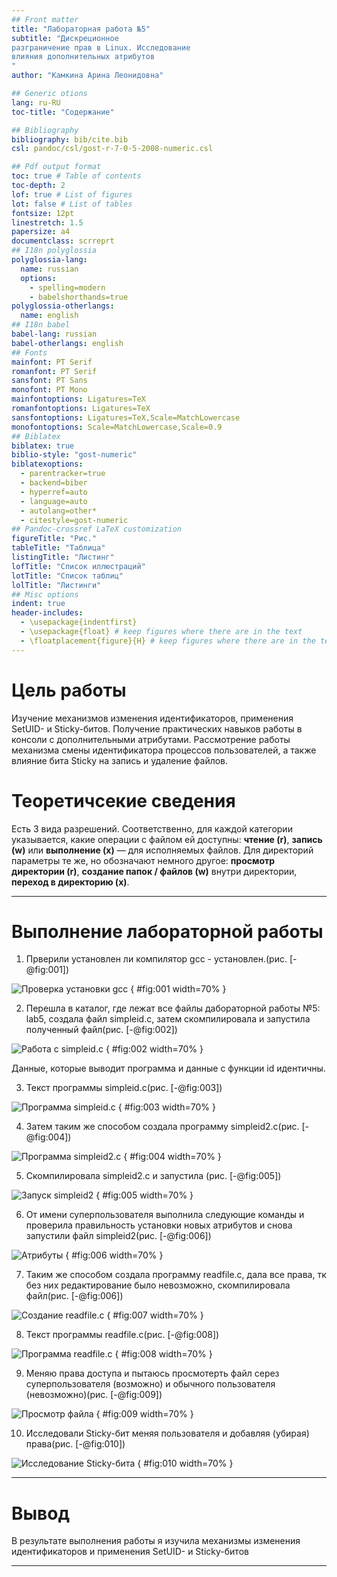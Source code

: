 ```yaml
---
## Front matter
title: "Лабораторная работа №5"
subtitle: "Дискреционное
разграничение прав в Linux. Исследование
влияния дополнительных атрибутов
"
author: "Камкина Арина Леонидовна"

## Generic otions
lang: ru-RU
toc-title: "Содержание"

## Bibliography
bibliography: bib/cite.bib
csl: pandoc/csl/gost-r-7-0-5-2008-numeric.csl

## Pdf output format
toc: true # Table of contents
toc-depth: 2
lof: true # List of figures
lot: false # List of tables
fontsize: 12pt
linestretch: 1.5
papersize: a4
documentclass: scrreprt
## I18n polyglossia
polyglossia-lang:
  name: russian
  options:
	- spelling=modern
	- babelshorthands=true
polyglossia-otherlangs:
  name: english
## I18n babel
babel-lang: russian
babel-otherlangs: english
## Fonts
mainfont: PT Serif
romanfont: PT Serif
sansfont: PT Sans
monofont: PT Mono
mainfontoptions: Ligatures=TeX
romanfontoptions: Ligatures=TeX
sansfontoptions: Ligatures=TeX,Scale=MatchLowercase
monofontoptions: Scale=MatchLowercase,Scale=0.9
## Biblatex
biblatex: true
biblio-style: "gost-numeric"
biblatexoptions:
  - parentracker=true
  - backend=biber
  - hyperref=auto
  - language=auto
  - autolang=other*
  - citestyle=gost-numeric
## Pandoc-crossref LaTeX customization
figureTitle: "Рис."
tableTitle: "Таблица"
listingTitle: "Листинг"
lofTitle: "Список иллюстраций"
lotTitle: "Список таблиц"
lolTitle: "Листинги"
## Misc options
indent: true
header-includes:
  - \usepackage{indentfirst}
  - \usepackage{float} # keep figures where there are in the text
  - \floatplacement{figure}{H} # keep figures where there are in the text
---
```


# Цель работы

Изучение механизмов изменения идентификаторов, применения
SetUID- и Sticky-битов. Получение практических навыков работы в консоли с дополнительными атрибутами. Рассмотрение работы механизма смены идентификатора процессов пользователей, а также влияние бита Sticky на запись и удаление файлов.

# Теоретичсекие сведения

Есть 3 вида разрешений. Соответственно, для каждой категории указывается, какие операции с файлом ей доступны: **чтение (r)**, **запись (w)** или **выполнение (x)** — для исполняемых файлов. Для директорий параметры те же, но обозначают немного другое: **просмотр директории (r)**, **создание папок / файлов (w)** внутри директории, **переход в директорию (x)**.

---

# Выполнение лабораторной работы

1. Прверили установлен ли компилятор gcc - установлен.(рис. [-@fig:001])

![Проверка установки gcc](image/1.png)
{ #fig:001 width=70% }

2. Перешла в каталог, где лежат все файлы дабораторной работы №5: lab5, создала файл simpleid.c, затем скомпилировала и запустила полученный файл(рис. [-@fig:002])

![Работа с simpleid.c](image/2.png)
{ #fig:002 width=70% }

Данные, которые выводит программа и данные с функции id идентичны.

3. Текст программы simpleid.c(рис. [-@fig:003])

![Программа simpleid.c](image/3.png)
{ #fig:003 width=70% }

4. Затем таким же способом создала программу simpleid2.c(рис. [-@fig:004])

![Программа simpleid2.c](image/4.png)
{ #fig:004 width=70% }

5. Скомпилировала simpleid2.с и запустила
(рис. [-@fig:005])

![Запуск simpleid2](image/5.png)
{ #fig:005 width=70% }

6. От имени суперпользователя выполнила следующие команды и проверила правильность установки новых атрибутов и снова запустили файл simpleid2(рис. [-@fig:006])

![Атрибуты](image/6.png)
{ #fig:006 width=70% }

7. Таким же способом создала программу readfile.c, дала все права, тк без них редактирование было невозможно, скомпилировала файл(рис. [-@fig:006])

![Создание readfile.c](image/7.png)
{ #fig:007 width=70% }

8. Текст программы readfile.c(рис. [-@fig:008])

![Программа readfile.c](image/8.png)
{ #fig:008 width=70% }

9. Меняю права доступа и пытаюсь просмотерть файл серез суперпользователя (возможно) и обычного пользователя (невозможно)(рис. [-@fig:009])

![Просмотр файла](image/9.png)
{ #fig:009 width=70% }

10. Исследовали Sticky-бит меняя пользователя и добавляя (убирая) права(рис. [-@fig:010])

![Исследование Sticky-бита](image/10.png)
{ #fig:010 width=70% }

---

# Вывод

В результате выполнения работы я изучила механизмы изменения идентификаторов и применения SetUID- и Sticky-битов

---


